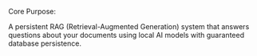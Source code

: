 Core Purpose:

A persistent RAG (Retrieval-Augmented Generation) system that answers questions about your documents using local AI models with guaranteed database persistence.



